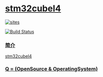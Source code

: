 ﻿# [stm32cubel4](https://github.com/OS-Q/stm32cubel4)

[![sites](http://182.61.61.133/link/resources/OSQ.png)](http://www.OS-Q.com)

[![Build Status](https://github.com/OS-Q/stm32cubel4/workflows/stm32cubel4/badge.svg)](https://github.com/OS-Q/stm32cubel4/actions)

### [简介](https://github.com/OS-Q/stm32cubel4/wiki)

[stm32cubel4](https://github.com/OS-Q/stm32cubel4)

### [Q = (OpenSource & OperatingSystem) ](http://www.OS-Q.com)
